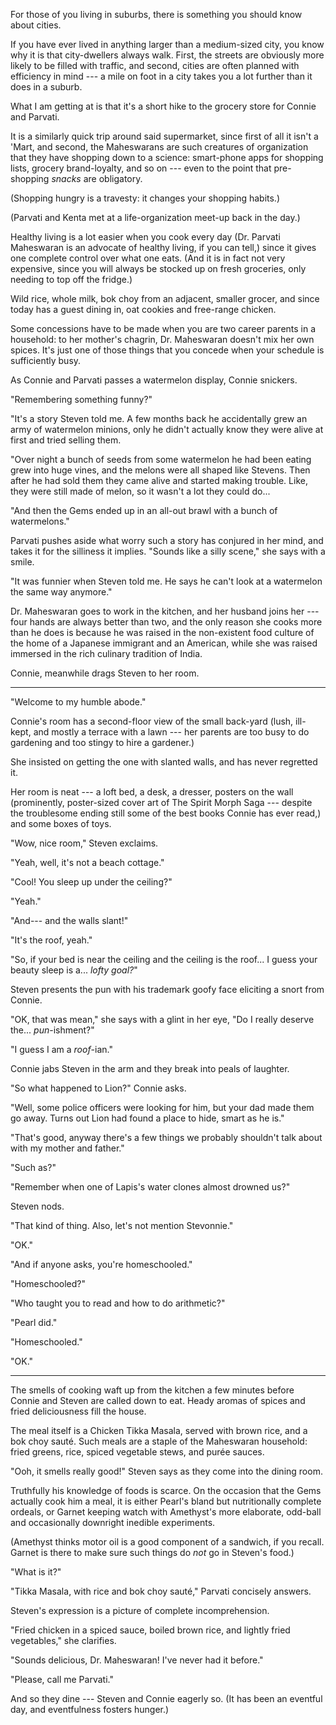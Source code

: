 For those of you living in suburbs, there is something you should know about cities.

If you have ever lived in anything larger than a medium-sized city, you know why it is
that city-dwellers always walk. First, the streets are obviously more likely to be
filled with traffic, and second, cities are often planned with efficiency in mind ---
a mile on foot in a city takes you a lot further than it does in a suburb.

What I am getting at is that it's a short hike to the grocery store for Connie and
Parvati.

It is a similarly quick trip around said supermarket, since first of all it isn't a
'Mart, and second, the Maheswarans are such creatures of organization that they have
shopping down to a science: smart-phone apps for shopping lists, grocery brand-loyalty,
and so on --- even to the point that pre-shopping *snacks* are obligatory.

(Shopping hungry is a travesty: it changes your shopping habits.)

(Parvati and Kenta met at a life-organization meet-up back in the day.)

Healthy living is a lot easier when you cook every day (Dr. Parvati Maheswaran is an
advocate of healthy living, if you can tell,) since it gives one complete control over what
one eats. (And it is in fact not very expensive, since you will always be stocked up on
fresh groceries, only needing to top off the fridge.)

Wild rice, whole milk, bok choy from an adjacent, smaller grocer, and since today
has a guest dining in, oat cookies and free-range chicken.

Some concessions have to be made when you are two career parents in a household: to her
mother's chagrin, Dr. Maheswaran doesn't mix her own spices. It's just one of those things
that you concede when your schedule is sufficiently busy.

As Connie and Parvati passes a watermelon display, Connie snickers.

"Remembering something funny?"

"It's a story Steven told me. A few months back he accidentally grew an army of
watermelon minions, only he didn't actually know they were alive at first and 
tried selling them.

"Over night a bunch of seeds from some watermelon he had been eating grew into
huge vines, and the melons were all shaped like Stevens. Then after he had sold
them they came alive and started making trouble. Like, they were still made of
melon, so it wasn't a lot they could do...

"And then the Gems ended up in an all-out brawl with a bunch of watermelons."

Parvati pushes aside what worry such a story has conjured in her mind, and takes
it for the silliness it implies. "Sounds like a silly scene," she says with a smile.

"It was funnier when Steven told me. He says he can't look at a watermelon the same
way anymore."

Dr. Maheswaran goes to work in the kitchen, and her husband joins her --- four hands are
always better than two, and the only reason she cooks more than he does is because he
was raised in the non-existent food culture of the home of a Japanese immigrant and an
American, while she was raised immersed in the rich culinary tradition of India.

Connie, meanwhile drags Steven to her room.

----

"Welcome to my humble abode."

Connie's room has a second-floor view of the small back-yard (lush, ill-kept, and mostly a
terrace with a lawn --- her parents are too busy to do gardening and too stingy to hire a
gardener.)

She insisted on getting the one with slanted walls, and has never regretted it.

Her room is neat --- a loft bed, a desk, a dresser, posters on the wall (prominently, poster-sized cover
art of The Spirit Morph Saga --- despite the troublesome ending still some of the best books
Connie has ever read,) and some boxes of toys.

"Wow, nice room," Steven exclaims.

"Yeah, well, it's not a beach cottage."

"Cool! You sleep up under the ceiling?"

"Yeah."

"And--- and the walls slant!"

"It's the roof, yeah."

"So, if your bed is near the ceiling and the ceiling is the roof... I guess your beauty
sleep is a... *lofty goal?*"

Steven presents the pun with his trademark goofy face eliciting a snort from Connie.

"OK, that was mean," she says with a glint in her eye, "Do I really deserve the...
*pun*-ishment?"

"I guess I am a *roof*-ian."

Connie jabs Steven in the arm and they break into peals of laughter.

"So what happened to Lion?" Connie asks.

"Well, some police officers were looking for him, but your dad made
them go away. Turns out Lion had found a place to hide, smart as he is."

"That's good, anyway there's a few things we probably shouldn't talk about
with my mother and father."

"Such as?"

"Remember when one of Lapis's water clones almost drowned us?"

Steven nods.

"That kind of thing. Also, let's not mention Stevonnie."

"OK."

"And if anyone asks, you're homeschooled."

"Homeschooled?"

"Who taught you to read and how to do arithmetic?"

"Pearl did."

"Homeschooled."

"OK."

----

The smells of cooking waft up from the kitchen a few minutes before Connie and Steven are
called down to eat. Heady aromas of spices and fried deliciousness fill the house.

The meal itself is a Chicken Tikka Masala, served with brown rice, and a bok choy
sauté. Such meals are a staple of the Maheswaran household: fried greens, rice, spiced
vegetable stews, and purée sauces.

"Ooh, it smells really good!" Steven says as they come into the dining room.

Truthfully his knowledge of foods is scarce. On the occasion that the Gems actually
cook him a meal, it is either Pearl's bland but nutritionally complete ordeals,
or Garnet keeping watch with Amethyst's more elaborate, odd-ball and occasionally
downright inedible experiments.

(Amethyst thinks motor oil is a good component of a sandwich, if you recall. Garnet is
there to make sure such things do *not* go in Steven's food.)

"What is it?"

"Tikka Masala, with rice and bok choy sauté," Parvati concisely answers.

Steven's expression is a picture of complete incomprehension.

"Fried chicken in a spiced sauce, boiled brown rice, and lightly fried vegetables,"
she clarifies.

"Sounds delicious, Dr. Maheswaran! I've never had it before."

"Please, call me Parvati."

And so they dine --- Steven and Connie eagerly so. (It has been an eventful day, and
eventfulness fosters hunger.)
